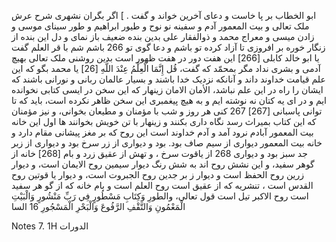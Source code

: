 ابو الخطاب بر پا خاست و دعای آخرین خواند و گفت . ] اگر بگران نشهری شرح عرش ملک تعالی و بیت المعمور آدم و سفینه نو نوح و طیور ابراهیم و طور سینای موسی و زادن میسی و معراج محمد و ذوالفقار علی بدین بنده ضعیف باز نمای و دل این بنده از زنگار خوره بر افروزی تا آزاد کرده تو باشم و دعا گوی تو 266 باشم شم با قر العلم گفت یا ابو خالد کابلی [266] این هفت دور در هفت ظهور است بدین روشنی ملک تعالی بهیچ آدمی و بشری نداد مگر بمحمّد که گفت، قُل إِنَّمَا الْعِلْمُ عِنْدَ اللَّهِ [26] یا محمد بگو که این علم قیامت خداوند داند و آنانکه نزدیک خدا باشند و بسیار عالمان ربانی و نورانی باشند که ایشان را راه در این علم نباشد، الأمان الامان زینهار که این سخن در ایسی کتابی نخوانده ایم و در ای یه کتان نه نوشته ایم و به هیچ پیغمبری این سخن ظاهر نکرده است، باید که تا توانی پاسبانی [267] 267 کنی هر روز و شب با مؤمنان و مطیعان بخوانی، و نیز مؤمنان که این کتاب بمیراث رسد نگاه داری بکنند و زینهار با تن خویش بخوانند ها اول این خانه بیت المعمور آبادم نرود آمد و آدم خداوند است این روح که بر مغز پیشانی مقام دارد و خانه بیت المعمور دیواری از سیم صاف بود. بود و دیواری از زر سرخ بود و دیواری از زبر جد سبز بود و دیواری 268 از یاقوت سرخ ، و تهش از عقیق زرد و بام [268] خانه از گوهر سفید، و این نشش روح اند به شش رنگ دیوار سیمین روح الایمان است، و دیوار زرین روح الحفظ است و دیوار ز بر جدین روح الجبروت است، و دیوار یا قوتین روح القدس است ، تنشریه که از عقیق است روح العلم است و بام خانه که از گو هر سفید است روح الاکبر تیل است قول تعالى، والطورِ وَكِتَابِ مَسْطُورٍ فِي رَبِّ مَنْشُورٍ وَالْبَيْتِ الْمَعْمُونِ وَالتَّقْفِ الرَّفُوعَ وَالْبَحْرِ الْمَسْجُورِ 16 السا 

Notes
7. 1H الدورات